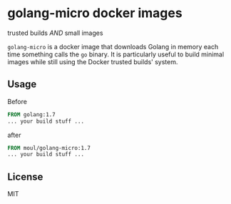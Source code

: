 # golang-micro docker images
trusted builds *AND* small images

`golang-micro` is a docker image that downloads Golang in memory each time something calls the `go` binary.
It is particularly useful to build minimal images while still using the Docker trusted builds' system.

## Usage

Before

```Dockerfile
FROM golang:1.7
... your build stuff ...
```

after

```Dockerfile
FROM moul/golang-micro:1.7
... your build stuff ...
```

## License

MIT
